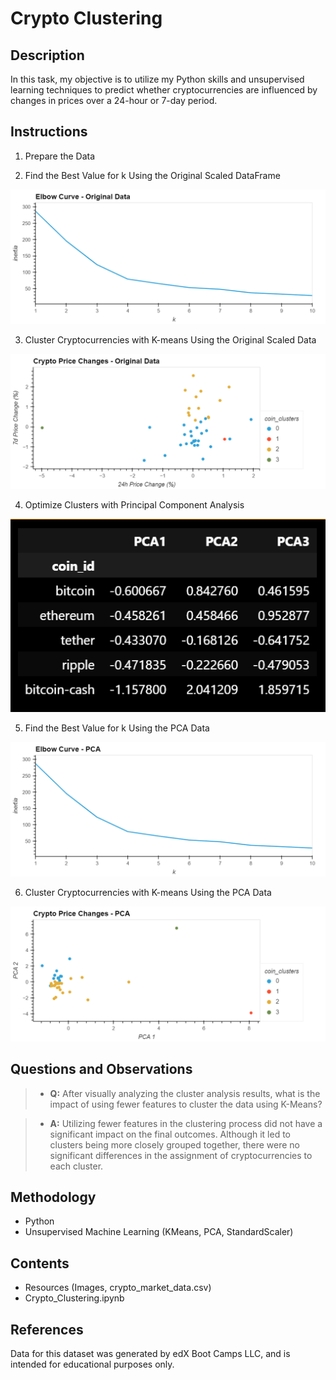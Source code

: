 # Crypto Clustering

## Description

In this task, my objective is to utilize my Python skills and unsupervised learning techniques to predict whether cryptocurrencies are influenced by changes in prices over a 24-hour or 7-day period.

## Instructions

1. Prepare the Data
   
2. Find the Best Value for k Using the Original Scaled DataFrame

![alt_text](https://github.com/AnitaGj1/CryptoClustering/blob/main/Resources/Images/Elbow_curve_OD.png)

3. Cluster Cryptocurrencies with K-means Using the Original Scaled Data

![alt_text](https://github.com/AnitaGj1/CryptoClustering/blob/main/Resources/Images/scatter_OD.png)

4. Optimize Clusters with Principal Component Analysis

![alt_text](https://github.com/AnitaGj1/CryptoClustering/blob/main/Resources/Images/PCA_DF.png)

5. Find the Best Value for k Using the PCA Data

![alt_text](https://github.com/AnitaGj1/CryptoClustering/blob/main/Resources/Images/elbow_curve_pca.png)

6. Cluster Cryptocurrencies with K-means Using the PCA Data

![alt_text](https://github.com/AnitaGj1/CryptoClustering/blob/main/Resources/Images/scatter_pca.png)

## Questions and Observations

>*  **Q:** After visually analyzing the cluster analysis results, what is the impact of using fewer features to cluster the data using K-Means?

>*  **A:** Utilizing fewer features in the clustering process did not have a significant impact on the final outcomes. Although it led to clusters being more closely grouped together, there were no significant differences in the assignment of cryptocurrencies to each cluster.

## Methodology
* Python
* Unsupervised Machine Learning (KMeans, PCA, StandardScaler)

## Contents
* Resources (Images, crypto_market_data.csv)
* Crypto_Clustering.ipynb

## References
Data for this dataset was generated by edX Boot Camps LLC, and is intended for educational purposes only.
